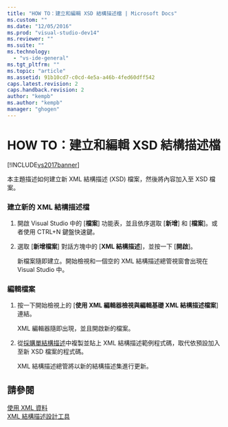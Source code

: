 ```yaml
---
title: "HOW TO：建立和編輯 XSD 結構描述檔 | Microsoft Docs"
ms.custom: ""
ms.date: "12/05/2016"
ms.prod: "visual-studio-dev14"
ms.reviewer: ""
ms.suite: ""
ms.technology: 
  - "vs-ide-general"
ms.tgt_pltfrm: ""
ms.topic: "article"
ms.assetid: 91b10cd7-c0cd-4e5a-a46b-4fed60dff542
caps.latest.revision: 2
caps.handback.revision: 2
author: "kempb"
ms.author: "kempb"
manager: "ghogen"
---
```

# HOW TO：建立和編輯 XSD 結構描述檔
[!INCLUDE[vs2017banner](../code-quality/includes/vs2017banner.md)]

本主題描述如何建立新 XML 結構描述 \(XSD\) 檔案，然後將內容加入至 XSD 檔案。  
  
### 建立新的 XML 結構描述檔  
  
1.  開啟 Visual Studio 中的 \[**檔案**\] 功能表，並且依序選取 \[**新增**\] 和 \[**檔案**\]。或者使用 CTRL\+N 鍵盤快速鍵。  
  
2.  選取 \[**新增檔案**\] 對話方塊中的 \[**XML 結構描述**\]，並按一下 \[**開啟**\]。  
  
     新檔案隨即建立。開始檢視和一個空的 XML 結構描述總管視窗會出現在 Visual Studio 中。  
  
### 編輯檔案  
  
1.  按一下開始檢視上的 \[**使用 XML 編輯器檢視與編輯基礎 XML 結構描述檔案**\] 連結。  
  
     XML 編輯器隨即出現，並且開啟新的檔案。  
  
2.  從[採購單結構描述](../xml-tools/sample-xsd-file-simple-schema.md)中複製並貼上 XML 結構描述範例程式碼，取代依預設加入至新 XSD 檔案的程式碼。  
  
     XML 結構描述總管將以新的結構描述集進行更新。  
  
## 請參閱  
 [使用 XML 資料](../xml-tools/working-with-xml-data.md)   
 [XML 結構描述設計工具](../xml-tools/xml-schema-designer-tasks.md)